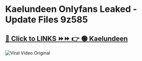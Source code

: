 
 # Kaelundeen Onlyfans Leaked - Update Files 9z585

## <h2><a href="https://clipsfans.com/Kaelundeen&ref=git">🔗 Click to LINKS ⏩⏩ 👉 🟢 Kaelundeen </a></h2>

<a href="https://clipsfans.com/Kaelundeen&ref=git" rel="nofollow" data-target="animated-image.originalLink"><img src="https://i.ibb.co.com/xMMVF88/686577567.gif" alt="Viral Video Original" style="max-width: 100%; display: inline-block;" data-target="animated-image.originalImage"></a>

